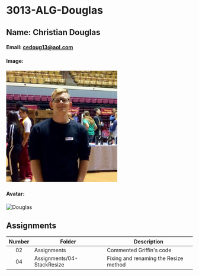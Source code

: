 # 3013-ALG-Douglas
## Name: Christian Douglas
#### Email: cedoug13@aol.com
#### Image:
<img width = "300" src = "https://github.com/RabbitAI/3013-DS-Douglas/blob/master/IMG_0081.JPG" alt = "Douglas"><br/>
#### Avatar:
<img width = "300" src = "https://ca.slack-edge.com/TBMBG710S-UKAB491R6-dbfe650315a6-512" alt = "Douglas"/><br/>
## Assignments

| Number | Folder | Description |
| :----: | ------ | ----------- |
|   02  |  Assignments   |   Commented Griffin's code      |
|   04  |  Assignments/04-StackResize   |   Fixing and renaming the Resize method   |
